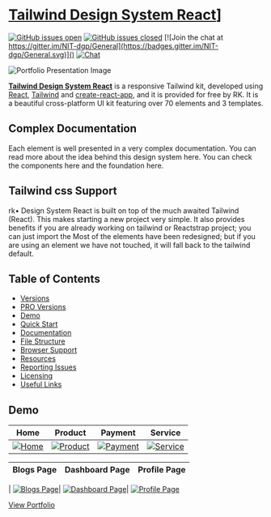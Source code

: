 # [Tailwind Design System React](https://modus-tailwind.web.app/)]

[![GitHub issues open](https://img.shields.io/github/issues/creativetimofficial/blk-design-system-react.svg?maxAge=2592000)]() [![GitHub issues closed](https://img.shields.io/github/issues-closed-raw/creativetimofficial/blk-design-system-react.svg?maxAge=2592000)]() [![Join the chat at https://gitter.im/NIT-dgp/General](https://badges.gitter.im/NIT-dgp/General.svg)]() [![Chat](https://img.shields.io/badge/chat-on%20discord-7289da.svg)]()

![Portfolio Presentation Image](https://i.ibb.co/yFjNqxZ/home.png)

**[ Tailwind Design System React](https://modus-tailwind.web.app/)** is a responsive Tailwind kit, developed using [React](https://reactjs.org/), [Tailwind](https://reactstrap.github.io/) and [create-react-app](https://facebook.github.io/create-react-app/), and it is provided for free by RK. It is a beautiful cross-platform UI kit featuring over 70 elements and 3 templates.

## Complex Documentation

Each element is well presented in a very complex documentation. You can read more about the idea behind this design system here. You can check the components here and the foundation here.

## Tailwind css Support

rk• Design System React is built on top of the much awaited Tailwind (React). This makes starting a new project very simple. It also provides benefits if you are already working on tailwind or Reactstrap project; you can just import the Most of the elements have been redesigned; but if you are using an element we have not touched, it will fall back to the tailwind default.

## Table of Contents

- [Versions](#versions)
- [PRO Versions](#pro-versions)
- [Demo](#demo)
- [Quick Start](#quick-start)
- [Documentation](#documentation)
- [File Structure](#file-structure)
- [Browser Support](#browser-support)
- [Resources](#resources)
- [Reporting Issues](#reporting-issues)
- [Licensing](#licensing)
- [Useful Links](#useful-links)

## Demo

| Home                                           | Product                                              | Payment                                              | Service                                            |
| ---------------------------------------------- | ---------------------------------------------------- | ---------------------------------------------------- | -------------------------------------------------- |
| [![Home](https://i.ibb.co/yFjNqxZ/home.png)]() | [![Product](https://i.ibb.co/LSjd3T2/product.png)]() | [![Payment](https://i.ibb.co/LSjd3T2/product.png)]() | [![Service](https://i.ibb.co/wwF2S8B/about.png)]() |

| Blogs Page | Dashboard Page | Profile Page |
| ---------- | -------------- | ------------ |

| [![Blogs Page](https://i.ibb.co/8s8PsyK/blog.png)]()| [![Dashboard Page](https://i.ibb.co/12DGTpg/dashboard.png)]()| [![Profile Page](https://i.ibb.co/fDC13fZ/profile.png)]()

[View Portfolio](https://rk-reza.web.app/)
